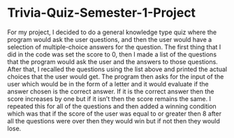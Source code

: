 # Trivia-Quiz-Semester-1-Project
For my project, I decided to do a general knowledge type quiz where the program would ask the user questions, and then the user would have a selection of multiple-choice answers for the question. The first thing that I did in the code was set the score to 0, then I made a list of the questions that the program would ask the user and the answers to those questions. After that, I recalled the questions using the list above and printed the actual choices that the user would get. The program then asks for the input of the user which would be in the form of a letter and it would evaluate if the answer chosen is the correct answer. If it is the correct answer then the score increases by one but if it isn’t then the score remains the same. I repeated this for all of the questions and then added a winning condition which was that if the score of the user was equal to or greater then 8 after all the questions were over then they would win but if not then they would lose. 
